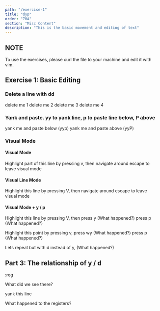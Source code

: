 ```yaml
---
path: "/exercise-1"
title: "dyp"
order: "70A"
section: "Misc Content"
description: "This is the basic movement and editing of text"
---
```

## NOTE
To use the exercises, please curl the file to your machine and edit it with vim.

## Exercise 1: Basic Editing
### Delete a line with dd
delete me 1
delete me 2
delete me 3
delete me 4

### Yank and paste.  yy to yank line, p to paste line below, P above
yank me and paste below (yyp)
yank me and paste above (yyP)

### Visual Mode
#### Visual Mode
Highlight part of this line by pressing v, then navigate around 
escape to leave visual mode

#### Visual Line Mode
Highlight this line by pressing V, then navigate around 
escape to leave visual mode

#### Visual Mode + y / p
Highlight this line by pressing V, then press y  (What happened?)
press p (What happened?)

Highlight this point by pressing v, press wy  (What happened?)
press p (What happened?)

Lets repeat but with d instead of y, (What happened?)

## Part 3: The relationship of y / d
:reg

What did we see there?

yank this line

What happened to the registers?


